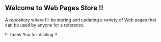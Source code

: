## Welcome to **Web Pages Store** !!

A repository where I'll be storing and updating a variety of Web pages that can be used by anyone for a reference. 

!! Thank You for Visiting !! 
